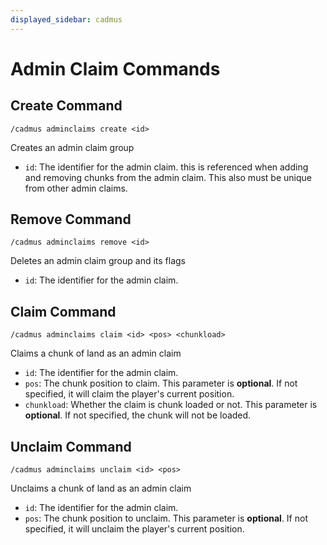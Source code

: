 ```yaml
---
displayed_sidebar: cadmus
---
```


# Admin Claim Commands

## Create Command

```text
/cadmus adminclaims create <id>
```
Creates an admin claim group
- `id`: The identifier for the admin claim. this is referenced when
  adding and removing chunks from the admin claim. This also must be
  unique from other admin claims.

## Remove Command

```text
/cadmus adminclaims remove <id>
```
Deletes an admin claim group and its flags
- `id`: The identifier for the admin claim.

## Claim Command

```text
/cadmus adminclaims claim <id> <pos> <chunkload>
```
Claims a chunk of land as an admin claim
- `id`: The identifier for the admin claim.
- `pos`: The chunk position to claim. This parameter is **optional**.
  If not specified, it will claim the player's current position.
- `chunkload`: Whether the claim is chunk loaded or not. This parameter is **optional**.
  If not specified, the chunk will not be loaded.

## Unclaim Command

```text
/cadmus adminclaims unclaim <id> <pos>
```
Unclaims a chunk of land as an admin claim
- `id`: The identifier for the admin claim.
- `pos`: The chunk position to unclaim. This parameter is **optional**.
  If not specified, it will unclaim the player's current position.
